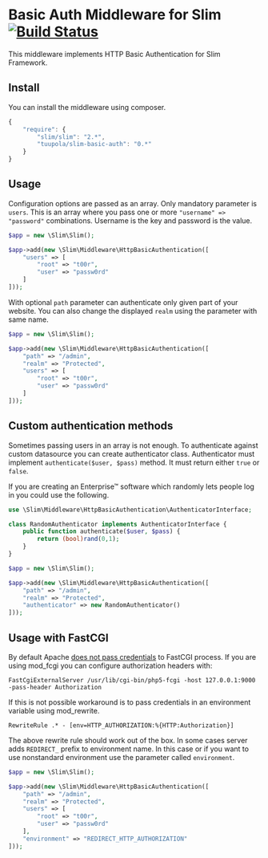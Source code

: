 # Basic Auth Middleware for Slim [![Build Status](https://api.travis-ci.org/tuupola/slim-basic-auth.png?branch=master)](https://travis-ci.org/tuupola/slim-basic-auth)

This middleware implements HTTP Basic Authentication for Slim Framework.

## Install

You can install the middleware using composer.

```javascript
{
    "require": {
        "slim/slim": "2.*",
        "tuupola/slim-basic-auth": "0.*"
    }
}
```

## Usage

Configuration options are passed as an array. Only mandatory parameter is  `users`. This is an array where you pass one or more `"username" => "password"` combinations. Username is the key and password is the value.

```php
$app = new \Slim\Slim();

$app->add(new \Slim\Middleware\HttpBasicAuthentication([
    "users" => [
        "root" => "t00r",
        "user" => "passw0rd"
    ]
]));
```

With optional `path` parameter can authenticate only given part of your website. You can also change the displayed `realm` using the parameter with same name.

```php
$app = new \Slim\Slim();

$app->add(new \Slim\Middleware\HttpBasicAuthentication([
    "path" => "/admin",
    "realm" => "Protected",
    "users" => [
        "root" => "t00r",
        "user" => "passw0rd"
    ]
]));
```

## Custom authentication methods

Sometimes passing users in an array is not enough. To authenticate against custom datasource you can create authenticator class. Authenticator must implement `authenticate($user, $pass)` method. It must return either `true` or `false`.

If you are creating an Enterprise&trade; software which randomly lets people log in you could use the following.


```php
use \Slim\Middleware\HttpBasicAuthentication\AuthenticatorInterface;

class RandomAuthenticator implements AuthenticatorInterface {
    public function authenticate($user, $pass) {
        return (bool)rand(0,1);
    }
}

$app = new \Slim\Slim();

$app->add(new \Slim\Middleware\HttpBasicAuthentication([
    "path" => "/admin",
    "realm" => "Protected",
    "authenticator" => new RandomAuthenticator()
]));
```


## Usage with FastCGI

By default Apache [does not pass credentials](https://bugs.php.net/bug.php?id=35752) to FastCGI process. If you are using mod_fcgi you can configure authorization headers with:

```
FastCgiExternalServer /usr/lib/cgi-bin/php5-fcgi -host 127.0.0.1:9000 -pass-header Authorization
```

If this is not possible workaround is to pass credentials in an environment variable using mod_rewrite.

```
RewriteRule .* - [env=HTTP_AUTHORIZATION:%{HTTP:Authorization}]
```

The above rewrite rule should work out of the box. In some cases server adds `REDIRECT_` prefix to environment name. In this case or if you want to use nonstandard environment use the parameter called `environment`.

```php
$app = new \Slim\Slim();

$app->add(new \Slim\Middleware\HttpBasicAuthentication([
    "path" => "/admin",
    "realm" => "Protected",
    "users" => [
        "root" => "t00r",
        "user" => "passw0rd"
    ],
    "environment" => "REDIRECT_HTTP_AUTHORIZATION"
]));
```


